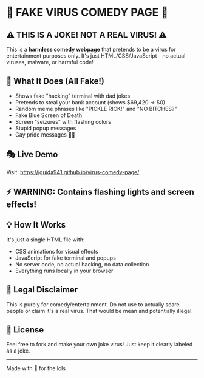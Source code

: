 # 🎪 FAKE VIRUS COMEDY PAGE 🎪

## ⚠️ THIS IS A JOKE! NOT A REAL VIRUS! ⚠️

This is a **harmless comedy webpage** that pretends to be a virus for entertainment purposes only. It's just HTML/CSS/JavaScript - no actual viruses, malware, or harmful code!

## 🤡 What It Does (All Fake!)

- Shows fake "hacking" terminal with dad jokes
- Pretends to steal your bank account (shows $69,420 → $0)
- Random meme phrases like "PICKLE RICK!" and "NO BITCHES?"
- Fake Blue Screen of Death
- Screen "seizures" with flashing colors
- Stupid popup messages
- Gay pride messages 🏳️‍🌈

## 🎭 Live Demo

Visit: https://jguida941.github.io/virus-comedy-page/

## ⚡ WARNING: Contains flashing lights and screen effects!

## 💡 How It Works

It's just a single HTML file with:
- CSS animations for visual effects
- JavaScript for fake terminal and popups
- No server code, no actual hacking, no data collection
- Everything runs locally in your browser

## 🚫 Legal Disclaimer

This is purely for comedy/entertainment. Do not use to actually scare people or claim it's a real virus. That would be mean and potentially illegal.

## 📝 License

Feel free to fork and make your own joke virus! Just keep it clearly labeled as a joke.

---

Made with 💩 for the lols